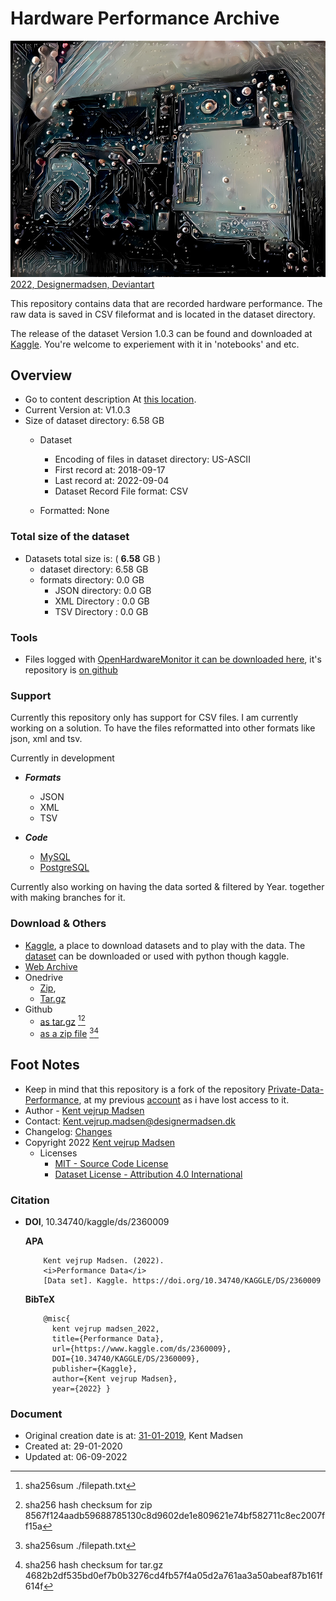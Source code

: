 
# Hardware Performance Archive
![Repository cover image for social networks](preview.jpg)
[2022,
 Designermadsen,
 Deviantart](https://www.deviantart.com/designermadsen/art/Electronics-923444847)

This repository contains data that are recorded hardware performance. The raw data is saved in CSV fileformat and is located in the dataset directory.

The release of the dataset Version 1.0.3 can be found and downloaded at [Kaggle](https://www.kaggle.com/datasets/kentvejrupmadsen/dataset-performance). You're welcome to experiement with it in 'notebooks' and etc.


## Overview
* Go to content description At [this location](docs/contents.md).
* Current Version at: V1.0.3
* Size of dataset directory: 6.58 GB
    * Dataset
        * Encoding of files in dataset directory: US-ASCII
        * First record at: 2018-09-17
        * Last record at: 2022-09-04
        * Dataset Record File format: CSV

    * Formatted: None


### Total size of the dataset
* Datasets total size is: ( **6.58** GB )
    * dataset directory: 6.58 GB
    * formats directory: 0.0 GB
        * JSON directory: 0.0 GB
        * XML Directory : 0.0 GB
        * TSV Directory : 0.0 GB


### Tools
* Files logged with [OpenHardwareMonitor it can be downloaded here](https://openhardwaremonitor.org/downloads/), it's repository is [on github](https://github.com/openhardwaremonitor/openhardwaremonitor)



### Support
Currently this repository only has support for CSV files. I am currently working on a solution. To have the files reformatted into other formats like json, xml and tsv.

Currently in development
* ***Formats***
    * JSON
    * XML
    * TSV


* ***Code***
    * [MySQL](https://www.mysql.com/)
    * [PostgreSQL](https://www.postgresql.org/)


Currently also working on having the data sorted & filtered by Year. together with making branches for it.

### Download & Others
* [Kaggle](https://www.kaggle.com/), a place to download datasets and to play with the data. The [dataset](https://www.kaggle.com/datasets/kentvejrupmadsen/dataset-performance) can be downloaded or used with python though kaggle.
* [Web Archive](https://archive.org/download/data.private.performance-release-06-09-2022)
* Onedrive
    * [Zip](https://1drv.ms/u/s!AnVSo6qhoQp5j8RjDo0Z3ozNKr9xXQ?e=H3qbAm), 
    * [Tar.gz](https://1drv.ms/u/s!AnVSo6qhoQp5j8RkosdL1iV1cWcG2g?e=ReCjNt)
* Github 
    * [as tar.gz](https://github.com/KentVejrupMadsen/data.private.performance/archive/refs/tags/release-06-09-2022.tar.gz) [^1][^2]
    * [as a zip file](https://github.com/KentVejrupMadsen/data.private.performance/archive/refs/tags/release-06-09-2022.zip) [^1][^3]


[^1]: sha256sum ./filepath.txt

[^2]: sha256 hash checksum for zip 8567f124aadb59688785130c8d9602de1e809621e74bf582711c8ec2007ff15a

[^3]: sha256 hash checksum for tar.gz 4682b2df535bd0ef7b0b3276cd4fb57f4a05d2a761aa3a50abeaf87b161f614f

[1^]: [Github](https://github.com/KentVejrupMadsen/data.performance/releases/tag/release-03-08-2022).

## Foot Notes
* Keep in mind that this repository is a fork of the repository 
[Private-Data-Performance](https://github.com/KentMadsen/Private-Data-Performance/commits/master), at my previous [account](https://github.com/KentMadsen) as i have lost access to it.
* Author - [Kent vejrup Madsen](https://github.com/KentVejrupMadsen)
* Contact: Kent.vejrup.madsen@designermadsen.dk
* Changelog: [Changes](docs/changelog.md)
* Copyright 2022 [Kent vejrup Madsen](https://github.com/KentVejrupMadsen)
    * Licenses
        * [MIT - Source Code License](docs/licenses/sourcecode_license.md)
        * [Dataset License - Attribution 4.0 International](docs/licenses/dataset_license.md)



### Citation
- **DOI**, 10.34740/kaggle/ds/2360009
    
     **APA**

          Kent vejrup Madsen. (2022).
          <i>Performance Data</i>
          [Data set]. Kaggle. https://doi.org/10.34740/KAGGLE/DS/2360009

    **BibTeX**

          @misc{
            kent vejrup madsen_2022,
            title={Performance Data},
            url={https://www.kaggle.com/ds/2360009},
            DOI={10.34740/KAGGLE/DS/2360009},
            publisher={Kaggle},
            author={Kent vejrup Madsen},
            year={2022} }


### Document
* Original creation date is at: [31-01-2019](https://github.com/KentMadsen/Private-Data-Performance), Kent Madsen
* Created at: 29-01-2020
* Updated at: 06-09-2022